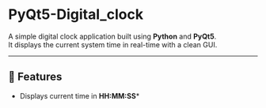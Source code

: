 # PyQt5-Digital_clock
A simple digital clock application built using **Python** and **PyQt5**.<br>
It displays the current system time in real-time with a clean GUI.

---

## 📖 Features
- Displays current time in **HH:MM:SS*** 
